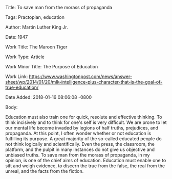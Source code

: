 Title:  To save man from the morass of propaganda

Tags:   Practopian, education

Author: Martin Luther King Jr.

Date:   1947

Work Title: The Maroon Tiger

Work Type: Article

Work Minor Title: The Purpose of Education

Work Link: https://www.washingtonpost.com/news/answer-sheet/wp/2014/01/20/mlk-intelligence-plus-character-that-is-the-goal-of-true-education/

Date Added: 2018-01-16 08:06:08 -0800

Body: 

Education must also train one for quick, resolute and effective thinking. To think incisively and to think for one's self is very difficult. We are prone to let our mental life become invaded by legions of half truths, prejudices, and propaganda. At this point, I often wonder whether or not education is fulfilling its purpose. A great majority of the so-called educated people do not think logically and scientifically. Even the press, the classroom, the platform, and the pulpit in many instances do not give us objective and unbiased truths. To save man from the morass of propaganda, in my opinion, is one of the chief aims of education. Education must enable one to sift and weigh evidence, to discern the true from the false, the real from the unreal, and the facts from the fiction.

